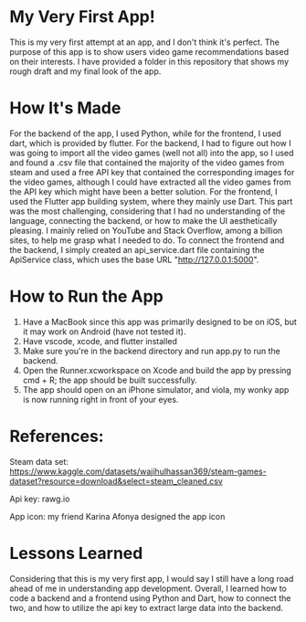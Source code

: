# My Very First App!
This is my very first attempt at an app, and I don't think it's perfect. The purpose of this app is to show users video game recommendations based on their interests. I have provided a folder in this repository that shows my rough draft and my final look of the app. 

#  How It's Made
For the backend of the app, I used Python, while for the frontend, I used dart, which is provided by flutter. For the backend, I had to figure out how I was going to import all the video games (well not all) into the app, so I used and found a .csv file that contained the majority of the video games from steam and used a free API key that contained the corresponding images for the video games, although I could have extracted all the video games from the API key which might have been a better solution. For the frontend, I used the Flutter app building system, where they mainly use Dart. This part was the most challenging, considering that I had no understanding of the language, connecting the backend, or how to make the UI aesthetically pleasing. I mainly relied on YouTube and Stack Overflow, among a billion sites, to help me grasp what I needed to do. To connect the frontend and the backend, I simply created an api_service.dart file containing the ApiService class, which uses the base URL "http://127.0.0.1:5000". 

# How to Run the App
1. Have a MacBook since this app was primarily designed to be on iOS, but it may work on Android (have not tested it).
2. Have vscode, xcode, and flutter installed
3. Make sure you're in the backend directory and run app.py to run the backend.
4. Open the Runner.xcworkspace on Xcode and build the app by pressing cmd + R; the app should be built successfully.
5. The app should open on an iPhone simulator, and viola, my wonky app is now running right in front of your eyes. 

# References:
Steam data set: https://www.kaggle.com/datasets/wajihulhassan369/steam-games-dataset?resource=download&select=steam_cleaned.csv

Api key: rawg.io

App icon: my friend Karina Afonya designed the app icon

# Lessons Learned
Considering that this is my very first app, I would say I still have a long road ahead of me in understanding app development. Overall, I learned how to code a backend and a frontend using Python and Dart, how to connect the two, and how to utilize the api key to extract large data into the backend. 
